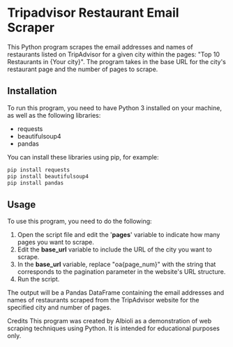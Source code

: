 # Tripadvisor Restaurant Email Scraper

This Python program scrapes the email addresses and names of restaurants listed on TripAdvisor for a given city within the pages: "Top 10 Restaurants in {Your city}". The program takes in the base URL for the city's restaurant page and the number of pages to scrape.

## Installation
To run this program, you need to have Python 3 installed on your machine, as well as the following libraries:

- requests
- beautifulsoup4
- pandas

You can install these libraries using pip, for example:

```python
pip install requests
pip install beautifulsoup4
pip install pandas
```

## Usage
To use this program, you need to do the following:

1. Open the script file and edit the '__pages__' variable to indicate how many pages you want to scrape.
2. Edit the __base_url__ variable to include the URL of the city you want to scrape.
3. In the __base_url__ variable, replace "oa{page_num}" with the string that corresponds to the pagination parameter in the website's URL structure.
4. Run the script.

The output will be a Pandas DataFrame containing the email addresses and names of restaurants scraped from the TripAdvisor website for the specified city and number of pages.

Credits
This program was created by Albioli as a demonstration of web scraping techniques using Python. It is intended for educational purposes only.
